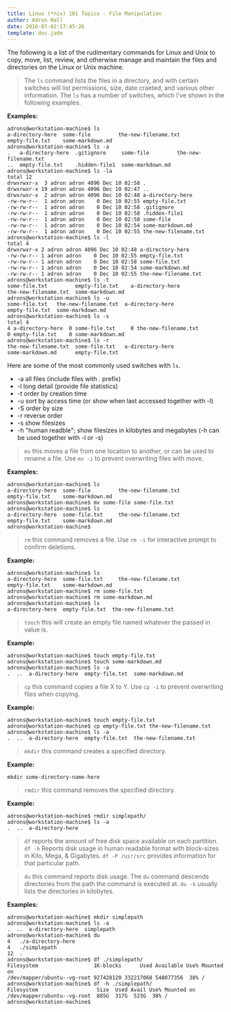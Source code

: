 ```yaml
---
title: Linux (*nix) 101 Topics - File Manipulation
author: Adron Hall
date: 2016-07-02:17:45:26
template: doc.jade
---
```

The following is a list of the rudimentary commands for Linux and Unix to copy, move, list, review, and otherwise manage and maintain the files and directories on the Linux or Unix machine.

> The `ls` command lists the files in a directory, and with certain switches will list permissions, size, date craeted, and various other information. The `ls` has a number of switches, which I've shown in the following examples.

**Examples:**

```
adrons@workstation-machine$ ls
a-directory-here  some-file         the-new-filename.txt
empty-file.txt    some-markdown.md
adrons@workstation-machine$ ls -a
.   a-directory-here  .gitignore     some-file         the-new-filename.txt
..  empty-file.txt    .hidden-file1  some-markdown.md
adrons@workstation-machine$ ls -la
total 12
drwxrwxr-x  3 adron adron 4096 Dec 10 02:58 .
drwxrwxr-x 19 adron adron 4096 Dec 10 02:47 ..
drwxrwxr-x  2 adron adron 4096 Dec 10 02:48 a-directory-here
-rw-rw-r--  1 adron adron    0 Dec 10 02:55 empty-file.txt
-rw-rw-r--  1 adron adron    0 Dec 10 02:58 .gitignore
-rw-rw-r--  1 adron adron    0 Dec 10 02:58 .hidden-file1
-rw-rw-r--  1 adron adron    0 Dec 10 02:58 some-file
-rw-rw-r--  1 adron adron    0 Dec 10 02:54 some-markdown.md
-rw-rw-r--  1 adron adron    0 Dec 10 02:55 the-new-filename.txt
adrons@workstation-machine$ ls -l
total 4
drwxrwxr-x 2 adron adron 4096 Dec 10 02:48 a-directory-here
-rw-rw-r-- 1 adron adron    0 Dec 10 02:55 empty-file.txt
-rw-rw-r-- 1 adron adron    0 Dec 10 02:58 some-file.txt
-rw-rw-r-- 1 adron adron    0 Dec 10 02:54 some-markdown.md
-rw-rw-r-- 1 adron adron    0 Dec 10 02:55 the-new-filename.txt
adrons@workstation-machine$ ls -t
some-file.txt         empty-file.txt    a-directory-here
the-new-filename.txt  some-markdown.md
adrons@workstation-machine$ ls -u
some-file.txt   the-new-filename.txt  a-directory-here
empty-file.txt  some-markdown.md
adrons@workstation-machine$ ls -s
total 4
4 a-directory-here  0 some-file.txt     0 the-new-filename.txt
0 empty-file.txt    0 some-markdown.md
adrons@workstation-machine$ ls -r
the-new-filename.txt  some-file.txt   a-directory-here
some-markdown.md      empty-file.txt
```

Here are some of the most commonly used switches with `ls`.

* -a  all files (include files with . prefix)
* -l  long detail (provide file statistics)
* -t  order by creation time
* -u  sort by access time (or show when last accessed together with -l)
* -S  order by size
* -r  reverse order
* -s  show filesizes
* -h  "human readble"; show filesizes in kilobytes and megabytes (-h can be used together with -l or -s)

> `mv` this moves a file from one location to another, or can be used to rename a file. Use `mv -i` to prevent overwriting files with move.

**Examples:**

```
adrons@workstation-machine$ ls
a-directory-here  some-file         the-new-filename.txt
empty-file.txt    some-markdown.md
adrons@workstation-machine$ mv some-file some-file.txt
adrons@workstation-machine$ ls
a-directory-here  some-file.txt     the-new-filename.txt
empty-file.txt    some-markdown.md
adrons@workstation-machine$ 
```

> `rm` this command removes a file. Use `rm -i` for interactive prompt to confirm deletions.

**Example:**

```
adrons@workstation-machine$ ls
a-directory-here  some-file.txt     the-new-filename.txt
empty-file.txt    some-markdown.md
adrons@workstation-machine$ rm some-file.txt 
adrons@workstation-machine$ rm some-markdown.md 
adrons@workstation-machine$ ls
a-directory-here  empty-file.txt  the-new-filename.txt
```

> `touch` this will create an empty file named whatever the passed in value is.

**Example:**

```
adrons@workstation-machine$ touch empty-file.txt
adrons@workstation-machine$ touch some-markdown.md
adrons@workstation-machine$ ls -a
.  ..  a-directory-here  empty-file.txt  some-markdown.md
```

> `cp` this command copies a file X to Y. Use `cp -i` to prevent overwriting files when copying.

**Example:**

```
adrons@workstation-machine$ touch empty-file.txt
adrons@workstation-machine$ cp empty-file.txt the-new-filename.txt
adrons@workstation-machine$ ls -a
.  ..  a-directory-here  empty-file.txt  the-new-filename.txt
```

> `mkdir` this command creates a specified directory.

**Example:**

```
mkdir some-directory-name-here
```

> `rmdir` this command removes the specified directory.

**Example:**

```
adrons@workstation-machine$ rmdir simplepath/
adrons@workstation-machine$ ls -a
.  ..  a-directory-here
```

> `df` reports the amount of free disk space available on each partition. `df -h` Reports disk usage in human readable format with block-sizes in Kilo, Mega, & Gigabytes. `df -P /usr/src` provides information for that particular path.

> `du` this command reports disk usage. The `du` command descends directories from the path the command is executed at. `du -k` usually lists the directories in kilobytes.

**Examples:**

```
adrons@workstation-machine$ mkdir simplepath
adrons@workstation-machine$ ls -a
.  ..  a-directory-here  simplepath
adrons@workstation-machine$ du 
4	./a-directory-here
4	./simplepath
12	.
adrons@workstation-machine$ df ./simplepath/
Filesystem                  1K-blocks      Used Available Use% Mounted on
/dev/mapper/ubuntu--vg-root 927428120 332217068 548077356  38% /
adrons@workstation-machine$ df -h ./simplepath/
Filesystem                   Size  Used Avail Use% Mounted on
/dev/mapper/ubuntu--vg-root  885G  317G  523G  38% /
adrons@workstation-machine$ 
```